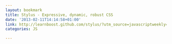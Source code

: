 ```yaml
---
layout: bookmark
title: Stylus - Expressive, dynamic, robust CSS
date: '2013-02-11T14:14:58+01:00'
link: http://learnboost.github.com/stylus/?utm_source=javascriptweekly=email
categories: JS

---
```

